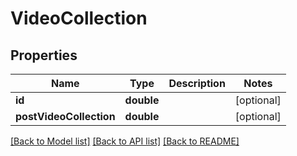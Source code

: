# VideoCollection

## Properties
Name | Type | Description | Notes
------------ | ------------- | ------------- | -------------
**id** | **double** |  | [optional] 
**postVideoCollection** | **double** |  | [optional] 

[[Back to Model list]](../README.md#documentation-for-models) [[Back to API list]](../README.md#documentation-for-api-endpoints) [[Back to README]](../README.md)


